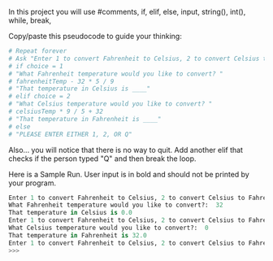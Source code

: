 In this project you will use #comments, if, elif, else, input, string(), int(), while, break,

Copy/paste this pseudocode to guide your thinking:

```python
# Repeat forever
# Ask "Enter 1 to convert Fahrenheit to Celsius, 2 to convert Celsius to Fahrenheit, or  Q to Quit: "
# if choice = 1
# "What Fahrenheit temperature would you like to convert? "
# fahrenheitTemp - 32 * 5 / 9
# "That temperature in Celsius is ____"
# elif choice = 2
# "What Celsius temperature would you like to convert? "
# celsiusTemp * 9 / 5 + 32
# "That temperature in Fahrenheit is ____"
# else
# "PLEASE ENTER EITHER 1, 2, OR Q"
```
Also... you will notice that there is no way to quit. Add another elif that checks if the person typed "Q" and then break the loop.

Here is a Sample Run. User input is in bold and should not be printed by your program.

```python 
Enter 1 to convert Fahrenheit to Celsius, 2 to convert Celsius to Fahrenheit, or Q to quit:  1
What Fahrenheit temperature would you like to convert?:  32
That temperature in Celsius is 0.0
Enter 1 to convert Fahrenheit to Celsius, 2 to convert Celsius to Fahrenheit, or Q to quit:  2
What Celsius temperature would you like to convert?:  0
That temperature in Fahrenheit is 32.0
Enter 1 to convert Fahrenheit to Celsius, 2 to convert Celsius to Fahrenheit, or Q to quit:  Q
>>> 
```